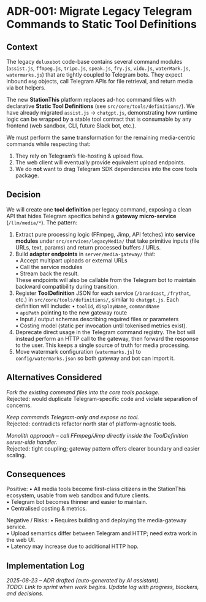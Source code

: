 # ADR-001: Migrate Legacy Telegram Commands to Static Tool Definitions

## Context
The legacy `deluxebot` code-base contains several command modules (`assist.js`, `ffmpeg.js`, `tripo.js`, `speak.js`, `fry.js`, `vidu.js`, `waterMark.js`, `watermarks.js`) that are tightly coupled to Telegram bots. They expect inbound `msg` objects, call Telegram APIs for file retrieval, and return media via bot helpers.  

The new **StationThis** platform replaces ad-hoc command files with declarative **Static Tool Definitions** (see `src/core/tools/definitions/`).  We have already migrated `assist.js` → `chatgpt.js`, demonstrating how runtime logic can be wrapped by a stable tool contract that is consumable by any frontend (web sandbox, CLI, future Slack bot, etc.).

We must perform the same transformation for the remaining media-centric commands while respecting that:
1. They rely on Telegram’s file-hosting & upload flow.
2. The web client will eventually provide equivalent upload endpoints.
3. We do **not** want to drag Telegram SDK dependencies into the core tools package.

## Decision
We will create one **tool definition** per legacy command, exposing a clean API that hides Telegram specifics behind a **gateway micro-service** (`/llm/media/*`).  The pattern:

1. Extract pure processing logic (FFmpeg, Jimp, API fetches) into **service modules** under `src/services/legacyMedia/` that take primitive inputs (file URLs, text, params) and return processed buffers / URLs.
2. Build **adapter endpoints** in `server/media-gateway/` that:  
   • Accept multipart uploads or external URLs  
   • Call the service modules  
   • Stream back the result.  
   These endpoints will also be callable from the Telegram bot to maintain backward compatibility during transition.
3. Register **ToolDefinition** JSON for each service (`/brandcast`, `/frythat`, etc.) in `src/core/tools/definitions/`, similar to `chatgpt.js`.  Each definition will include:
   • `toolId`, `displayName`, `commandName`  
   • `apiPath` pointing to the new gateway route  
   • Input / output schemas describing required files or parameters  
   • Costing model (static per invocation until tokenised metrics exist).
4. Deprecate direct usage in the Telegram command registry.  The bot will instead perform an HTTP call to the gateway, then forward the response to the user.  This keeps a single source of truth for media processing.
5. Move watermark configuration (`watermarks.js`) to `config/watermarks.json` so both gateway and bot can import it.

## Alternatives Considered
*Fork the existing command files into the core tools package.*  
Rejected: would duplicate Telegram-specific code and violate separation of concerns.

*Keep commands Telegram-only and expose no tool.*  
Rejected: contradicts refactor north star of platform-agnostic tools.

*Monolith approach – call FFmpeg/Jimp directly inside the ToolDefinition server-side handler.*  
Rejected: tight coupling; gateway pattern offers clearer boundary and easier scaling.

## Consequences
Positive:
• All media tools become first-class citizens in the StationThis ecosystem, usable from web sandbox and future clients.  
• Telegram bot becomes thinner and easier to maintain.  
• Centralised costing & metrics.

Negative / Risks:
• Requires building and deploying the media-gateway service.  
• Upload semantics differ between Telegram and HTTP; need extra work in the web UI.  
• Latency may increase due to additional HTTP hop.

## Implementation Log
*2025-08-23 – ADR drafted (auto-generated by AI assistant).*  
*TODO: Link to sprint when work begins.  Update log with progress, blockers, and decisions.*
